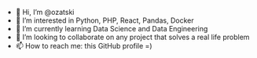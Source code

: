 - 👋 Hi, I’m @ozatski
- 👀 I’m interested in Python, PHP, React, Pandas, Docker
- 🌱 I’m currently learning Data Science and Data Engineering
- 💞️ I’m looking to collaborate on any project that solves a real life problem
- 📫 How to reach me: this GitHub profile =)

<!---
ozatski/ozatski is a ✨ special ✨ repository because its `README.md` (this file) appears on your GitHub profile.
You can click the Preview link to take a look at your changes.
--->
